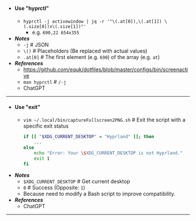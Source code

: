- #### Use "hyprctl" 
    - `hyprctl -j activewindow | jq -r '"\(.at[0]),\(.at[1]) \(.size[0])x\(.size[1])"'`
        - e.g. `690,22 654x355`
- ***Notes***
    - `-j` # JSON
    - `\()` # Placeholders (Be replaced with actual values)
    - `.at[0]` # The first element (e.g. `690`) of the array (e.g. `at`)
- ***References***
    - https://github.com/equk/dotfiles/blob/master/configs/bin/screenactive
    - `man hyprctl` # `/-j`
    - ChatGPT
- ---
- #### Use "exit"
    - `vim ~/.local/bin/captureFullscreen2PNG.sh` # Exit the script with a specific exit status
      ```bash
      if [[ "$XDG_CURRENT_DESKTOP" = "Hyprland" ]]; then
          ...
      else
          echo "Error: Your \$XDG_CURRENT_DESKTOP is not Hyprland."
          exit 1
      fi
      ```
- ***Notes***
    - `$XDG_CURRENT_DESKTOP` # Get current desktop
    - `0` # Success (Opposite: `1`)
    - Because need to modify a Bash script to improve compatibility.
- ***References***
    - ChatGPT
- ---
